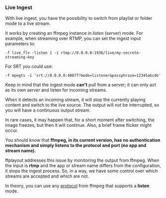 ### Live Ingest

With live ingest, you have the possibility to switch from playlist or folder mode to a live stream.

It works by creating an ffmpeg instance in _listen_ (_server_) mode. For example, when streaming over RTMP, you can set the ingest input parameters to:

```
-f live_flv -listen 1 -i rtmp://0.0.0.0:1936/live/my-secrete-streaming-key
```

For SRT you could use:

```
-f mpegts -i 'srt://0.0.0.0:40077?mode=listener&passphrase=12345abcde'
```

Keep in mind that the ingest mode **can't** pull from a server; it can only act as its own server and listen for incoming streams.

When it detects an incoming stream, it will stop the currently playing content and switch to the live source. The output will not be interrupted, so you will have a continuous output stream.

In rare cases, it may happen that, for a short moment after switching, the image freezes, but then it will continue. Also, a brief frame flicker might occur.

You should know that **ffmpeg, in its current version, has no authentication mechanism and simply listens to the protocol and port (no app and stream name).**

ffplayout addresses this issue by monitoring the output from ffmpeg. When the input is **rtmp** and the app or stream name differs from the configuration, it stops the ingest process. So, in a way, we have some control over which streams are accepted and which are not.

In theory, you can use any [protocol](https://ffmpeg.org/ffmpeg-protocols.html) from ffmpeg that supports a **listen** mode.
